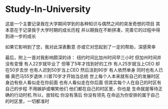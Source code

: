 # Study-In-University
这是一个主要记录我在大学期间学到的各种知识与偶然之间的突发奇想的项目 其本意在于记录我于大学时期的成长历程 并以期我在不断拼凑，完善它的过程中得到进一步的成长

如果它影响到了您，我对此深表歉意 亦或它对您起到了一定的帮助，深感荣幸

最后，附上一首对我影响颇深的诗： 纽约时间比加州时间早三小时 但加州时间并没有变慢 
有人22岁就毕业了 但等了5年才找到好的工作 有人25岁就当上CEO 却在50岁去世 也有人迟到50岁当上CEO 然后活到90岁 有人依然单身 同时也有人已婚 
奥巴马55岁退休 川普70岁才开始当总统 世上每个人本来就有自己的发展时区 身边有些人看似走在你前面 也有人看似走在你后面 但其实每个人在自己的时区有自己的步程 不用嫉妒或嘲笑他们 他们都在自己的时区里，你也是 
生命就是等待正确的行动时机 所以，放轻松 你没有落后 你没有领先 在命运为你安排的属于自己的时区里，一切都准时
